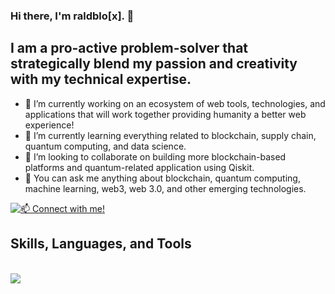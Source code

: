 ### Hi there, I'm raldblo[x]. 👋

## I am a pro-active problem-solver that strategically blend my passion and creativity with my technical expertise.
- 🔭 I’m currently working on an ecosystem of web tools, technologies, and applications that will work together providing humanity a better web experience!
- 🌱 I’m currently learning everything related to blockchain, supply chain, quantum computing, and data science.
- 👯 I’m looking to collaborate on building more blockchain-based platforms and quantum-related application using Qiskit.
- 💬 You can ask me anything about blockchain, quantum computing, machine learning, web3, web 3.0, and other emerging technologies.

[![📫 Connect with me!](https://skillicons.dev/icons?i=linkedin)](https://www.linkedin.com/in/rald)

<p align="center">
  <h2>Skills, Languages, and Tools</h2> <br/>
  <a href="https://skillicons.dev">
    <img src="https://skillicons.dev/icons?i=html,css,js,react,solidity,kubernetes,rust,nextjs,nodejs,py,pytorch,matlab,figma,styledcomponents,tailwind,ai,blender,visualstudio" />
  </a>
</p>
